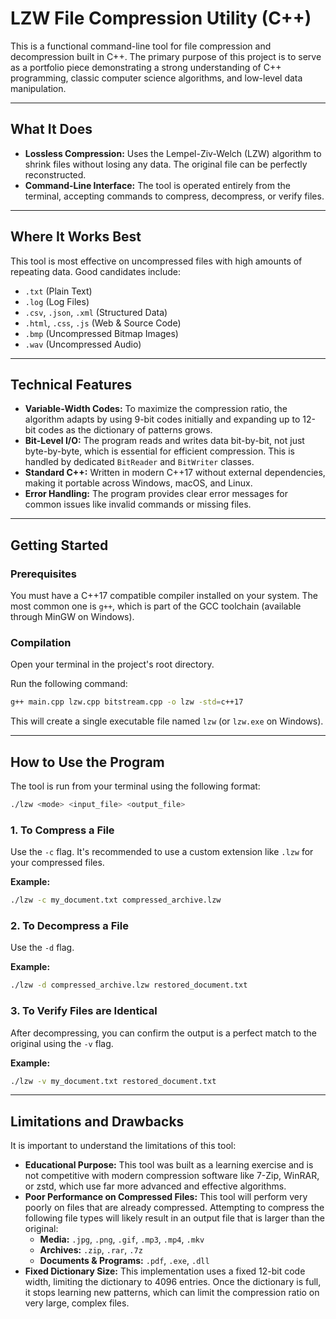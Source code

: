 # LZW File Compression Utility (C++)

This is a functional command-line tool for file compression and decompression built in C++. The primary purpose of this project is to serve as a portfolio piece demonstrating a strong understanding of C++ programming, classic computer science algorithms, and low-level data manipulation.

---

## What It Does

- **Lossless Compression:** Uses the Lempel-Ziv-Welch (LZW) algorithm to shrink files without losing any data. The original file can be perfectly reconstructed.
- **Command-Line Interface:** The tool is operated entirely from the terminal, accepting commands to compress, decompress, or verify files.

---

## Where It Works Best

This tool is most effective on uncompressed files with high amounts of repeating data. Good candidates include:

- `.txt` (Plain Text)
- `.log` (Log Files)
- `.csv`, `.json`, `.xml` (Structured Data)
- `.html`, `.css`, `.js` (Web & Source Code)
- `.bmp` (Uncompressed Bitmap Images)
- `.wav` (Uncompressed Audio)

---

## Technical Features

- **Variable-Width Codes:** To maximize the compression ratio, the algorithm adapts by using 9-bit codes initially and expanding up to 12-bit codes as the dictionary of patterns grows.
- **Bit-Level I/O:** The program reads and writes data bit-by-bit, not just byte-by-byte, which is essential for efficient compression. This is handled by dedicated `BitReader` and `BitWriter` classes.
- **Standard C++:** Written in modern C++17 without external dependencies, making it portable across Windows, macOS, and Linux.
- **Error Handling:** The program provides clear error messages for common issues like invalid commands or missing files.

---

## Getting Started

### Prerequisites

You must have a C++17 compatible compiler installed on your system. The most common one is `g++`, which is part of the GCC toolchain (available through MinGW on Windows).

### Compilation

Open your terminal in the project's root directory.

Run the following command:

```sh
g++ main.cpp lzw.cpp bitstream.cpp -o lzw -std=c++17
```

This will create a single executable file named `lzw` (or `lzw.exe` on Windows).

---

## How to Use the Program

The tool is run from your terminal using the following format:

```sh
./lzw <mode> <input_file> <output_file>
```

### 1. To Compress a File

Use the `-c` flag. It's recommended to use a custom extension like `.lzw` for your compressed files.

**Example:**
```sh
./lzw -c my_document.txt compressed_archive.lzw
```

### 2. To Decompress a File

Use the `-d` flag.

**Example:**
```sh
./lzw -d compressed_archive.lzw restored_document.txt
```

### 3. To Verify Files are Identical

After decompressing, you can confirm the output is a perfect match to the original using the `-v` flag.

**Example:**
```sh
./lzw -v my_document.txt restored_document.txt
```

---

## Limitations and Drawbacks

It is important to understand the limitations of this tool:

- **Educational Purpose:** This tool was built as a learning exercise and is not competitive with modern compression software like 7-Zip, WinRAR, or zstd, which use far more advanced and effective algorithms.
- **Poor Performance on Compressed Files:** This tool will perform very poorly on files that are already compressed. Attempting to compress the following file types will likely result in an output file that is larger than the original:
    - **Media:** `.jpg`, `.png`, `.gif`, `.mp3`, `.mp4`, `.mkv`
    - **Archives:** `.zip`, `.rar`, `.7z`
    - **Documents & Programs:** `.pdf`, `.exe`, `.dll`
- **Fixed Dictionary Size:** This implementation uses a fixed 12-bit code width, limiting the dictionary to 4096 entries. Once the dictionary is full, it stops learning new patterns, which can limit the compression ratio on very large, complex files.